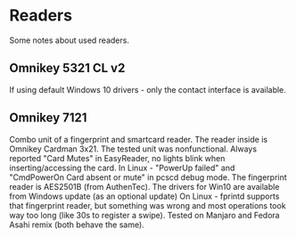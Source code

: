 # Readers
Some notes about used readers.
## Omnikey 5321 CL v2
If using default Windows 10 drivers - only the contact interface is available.

## Omnikey 7121
Combo unit of a fingerprint and smartcard reader.
The reader inside is Omnikey Cardman 3x21. The tested unit was nonfunctional. Always reported "Card Mutes" in EasyReader, no lights blink when inserting/accessing the card. In Linux - "PowerUp failed" and "CmdPowerOn Card absent or mute" in pcscd debug mode.
The fingerprint reader is AES2501B (from AuthenTec). The drivers for Win10 are available from Windows update (as an optional update)
On Linux - fprintd supports that fingerprint reader, but something was wrong and most operations took way too long (like 30s to register a swipe). Tested on Manjaro and Fedora Asahi remix (both behave the same).
